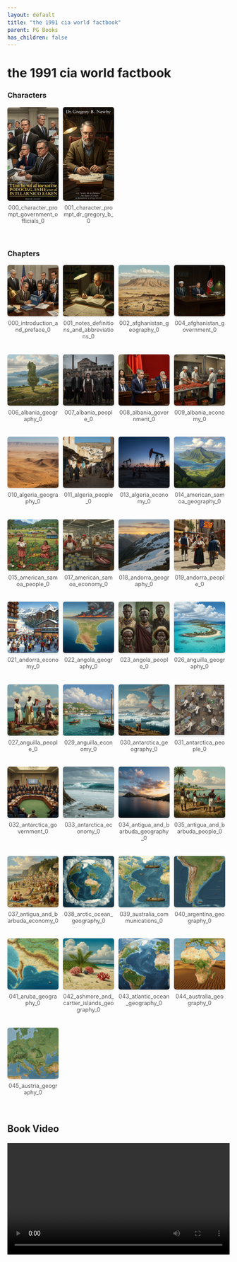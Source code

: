```yaml
---
layout: default
title: "the 1991 cia world factbook"
parent: PG Books
has_children: false
---
```



<style>
.image-gallery {
  display: flex;
  flex-wrap: wrap;
  justify-content: space-between;
  margin-bottom: 20px;
}

.image-row {
  display: flex;
  justify-content: flex-start;
  width: 100%;
  margin-bottom: 20px;
}

.image-item {
  width: 23%;
  margin-right: 2%;
  text-align: center;
}

.image-item:last-child {
  margin-right: 0;
}

.image-item img {
  width: 100%;
  height: auto;
  object-fit: cover;
  border-radius: 5px;
  box-shadow: 0 2px 4px rgba(0,0,0,0.1);
}

.image-item p {
  margin-top: 5px;
  font-size: 0.9em;
  color: #555;
}

.video-container {
  margin: 20px 0;
}
</style>


# the 1991 cia world factbook

<h3>Characters</h3>
<div class="image-gallery">
<div class="image-row">
  <div class="image-item">
    <img src="../../assets/pg_books_ai_generated_photos/the_1991_cia_world_factbook/characters/000_character_prompt_government_officials_0.png" alt="000_character_prompt_government_officials_0">
    <p>000_character_prompt_government_officials_0</p>
  </div>
  <div class="image-item">
    <img src="../../assets/pg_books_ai_generated_photos/the_1991_cia_world_factbook/characters/001_character_prompt_dr_gregory_b_0.png" alt="001_character_prompt_dr_gregory_b_0">
    <p>001_character_prompt_dr_gregory_b_0</p>
  </div>
</div>
</div>

<h3>Chapters</h3>
<div class="image-gallery">
<div class="image-row">
  <div class="image-item">
    <img src="../../assets/pg_books_ai_generated_photos/the_1991_cia_world_factbook/chapters/000_introduction_and_preface_0.png" alt="000_introduction_and_preface_0">
    <p>000_introduction_and_preface_0</p>
  </div>
  <div class="image-item">
    <img src="../../assets/pg_books_ai_generated_photos/the_1991_cia_world_factbook/chapters/001_notes_definitions_and_abbreviations_0.png" alt="001_notes_definitions_and_abbreviations_0">
    <p>001_notes_definitions_and_abbreviations_0</p>
  </div>
  <div class="image-item">
    <img src="../../assets/pg_books_ai_generated_photos/the_1991_cia_world_factbook/chapters/002_afghanistan_geography_0.png" alt="002_afghanistan_geography_0">
    <p>002_afghanistan_geography_0</p>
  </div>
  <div class="image-item">
    <img src="../../assets/pg_books_ai_generated_photos/the_1991_cia_world_factbook/chapters/004_afghanistan_government_0.png" alt="004_afghanistan_government_0">
    <p>004_afghanistan_government_0</p>
  </div>
</div>
<div class="image-row">
  <div class="image-item">
    <img src="../../assets/pg_books_ai_generated_photos/the_1991_cia_world_factbook/chapters/006_albania_geography_0.png" alt="006_albania_geography_0">
    <p>006_albania_geography_0</p>
  </div>
  <div class="image-item">
    <img src="../../assets/pg_books_ai_generated_photos/the_1991_cia_world_factbook/chapters/007_albania_people_0.png" alt="007_albania_people_0">
    <p>007_albania_people_0</p>
  </div>
  <div class="image-item">
    <img src="../../assets/pg_books_ai_generated_photos/the_1991_cia_world_factbook/chapters/008_albania_government_0.png" alt="008_albania_government_0">
    <p>008_albania_government_0</p>
  </div>
  <div class="image-item">
    <img src="../../assets/pg_books_ai_generated_photos/the_1991_cia_world_factbook/chapters/009_albania_economy_0.png" alt="009_albania_economy_0">
    <p>009_albania_economy_0</p>
  </div>
</div>
<div class="image-row">
  <div class="image-item">
    <img src="../../assets/pg_books_ai_generated_photos/the_1991_cia_world_factbook/chapters/010_algeria_geography_0.png" alt="010_algeria_geography_0">
    <p>010_algeria_geography_0</p>
  </div>
  <div class="image-item">
    <img src="../../assets/pg_books_ai_generated_photos/the_1991_cia_world_factbook/chapters/011_algeria_people_0.png" alt="011_algeria_people_0">
    <p>011_algeria_people_0</p>
  </div>
  <div class="image-item">
    <img src="../../assets/pg_books_ai_generated_photos/the_1991_cia_world_factbook/chapters/013_algeria_economy_0.png" alt="013_algeria_economy_0">
    <p>013_algeria_economy_0</p>
  </div>
  <div class="image-item">
    <img src="../../assets/pg_books_ai_generated_photos/the_1991_cia_world_factbook/chapters/014_american_samoa_geography_0.png" alt="014_american_samoa_geography_0">
    <p>014_american_samoa_geography_0</p>
  </div>
</div>
<div class="image-row">
  <div class="image-item">
    <img src="../../assets/pg_books_ai_generated_photos/the_1991_cia_world_factbook/chapters/015_american_samoa_people_0.png" alt="015_american_samoa_people_0">
    <p>015_american_samoa_people_0</p>
  </div>
  <div class="image-item">
    <img src="../../assets/pg_books_ai_generated_photos/the_1991_cia_world_factbook/chapters/017_american_samoa_economy_0.png" alt="017_american_samoa_economy_0">
    <p>017_american_samoa_economy_0</p>
  </div>
  <div class="image-item">
    <img src="../../assets/pg_books_ai_generated_photos/the_1991_cia_world_factbook/chapters/018_andorra_geography_0.png" alt="018_andorra_geography_0">
    <p>018_andorra_geography_0</p>
  </div>
  <div class="image-item">
    <img src="../../assets/pg_books_ai_generated_photos/the_1991_cia_world_factbook/chapters/019_andorra_people_0.png" alt="019_andorra_people_0">
    <p>019_andorra_people_0</p>
  </div>
</div>
<div class="image-row">
  <div class="image-item">
    <img src="../../assets/pg_books_ai_generated_photos/the_1991_cia_world_factbook/chapters/021_andorra_economy_0.png" alt="021_andorra_economy_0">
    <p>021_andorra_economy_0</p>
  </div>
  <div class="image-item">
    <img src="../../assets/pg_books_ai_generated_photos/the_1991_cia_world_factbook/chapters/022_angola_geography_0.png" alt="022_angola_geography_0">
    <p>022_angola_geography_0</p>
  </div>
  <div class="image-item">
    <img src="../../assets/pg_books_ai_generated_photos/the_1991_cia_world_factbook/chapters/023_angola_people_0.png" alt="023_angola_people_0">
    <p>023_angola_people_0</p>
  </div>
  <div class="image-item">
    <img src="../../assets/pg_books_ai_generated_photos/the_1991_cia_world_factbook/chapters/026_anguilla_geography_0.png" alt="026_anguilla_geography_0">
    <p>026_anguilla_geography_0</p>
  </div>
</div>
<div class="image-row">
  <div class="image-item">
    <img src="../../assets/pg_books_ai_generated_photos/the_1991_cia_world_factbook/chapters/027_anguilla_people_0.png" alt="027_anguilla_people_0">
    <p>027_anguilla_people_0</p>
  </div>
  <div class="image-item">
    <img src="../../assets/pg_books_ai_generated_photos/the_1991_cia_world_factbook/chapters/029_anguilla_economy_0.png" alt="029_anguilla_economy_0">
    <p>029_anguilla_economy_0</p>
  </div>
  <div class="image-item">
    <img src="../../assets/pg_books_ai_generated_photos/the_1991_cia_world_factbook/chapters/030_antarctica_geography_0.png" alt="030_antarctica_geography_0">
    <p>030_antarctica_geography_0</p>
  </div>
  <div class="image-item">
    <img src="../../assets/pg_books_ai_generated_photos/the_1991_cia_world_factbook/chapters/031_antarctica_people_0.png" alt="031_antarctica_people_0">
    <p>031_antarctica_people_0</p>
  </div>
</div>
<div class="image-row">
  <div class="image-item">
    <img src="../../assets/pg_books_ai_generated_photos/the_1991_cia_world_factbook/chapters/032_antarctica_government_0.png" alt="032_antarctica_government_0">
    <p>032_antarctica_government_0</p>
  </div>
  <div class="image-item">
    <img src="../../assets/pg_books_ai_generated_photos/the_1991_cia_world_factbook/chapters/033_antarctica_economy_0.png" alt="033_antarctica_economy_0">
    <p>033_antarctica_economy_0</p>
  </div>
  <div class="image-item">
    <img src="../../assets/pg_books_ai_generated_photos/the_1991_cia_world_factbook/chapters/034_antigua_and_barbuda_geography_0.png" alt="034_antigua_and_barbuda_geography_0">
    <p>034_antigua_and_barbuda_geography_0</p>
  </div>
  <div class="image-item">
    <img src="../../assets/pg_books_ai_generated_photos/the_1991_cia_world_factbook/chapters/035_antigua_and_barbuda_people_0.png" alt="035_antigua_and_barbuda_people_0">
    <p>035_antigua_and_barbuda_people_0</p>
  </div>
</div>
<div class="image-row">
  <div class="image-item">
    <img src="../../assets/pg_books_ai_generated_photos/the_1991_cia_world_factbook/chapters/037_antigua_and_barbuda_economy_0.png" alt="037_antigua_and_barbuda_economy_0">
    <p>037_antigua_and_barbuda_economy_0</p>
  </div>
  <div class="image-item">
    <img src="../../assets/pg_books_ai_generated_photos/the_1991_cia_world_factbook/chapters/038_arctic_ocean_geography_0.png" alt="038_arctic_ocean_geography_0">
    <p>038_arctic_ocean_geography_0</p>
  </div>
  <div class="image-item">
    <img src="../../assets/pg_books_ai_generated_photos/the_1991_cia_world_factbook/chapters/039_australia_communications_0.png" alt="039_australia_communications_0">
    <p>039_australia_communications_0</p>
  </div>
  <div class="image-item">
    <img src="../../assets/pg_books_ai_generated_photos/the_1991_cia_world_factbook/chapters/040_argentina_geography_0.png" alt="040_argentina_geography_0">
    <p>040_argentina_geography_0</p>
  </div>
</div>
<div class="image-row">
  <div class="image-item">
    <img src="../../assets/pg_books_ai_generated_photos/the_1991_cia_world_factbook/chapters/041_aruba_geography_0.png" alt="041_aruba_geography_0">
    <p>041_aruba_geography_0</p>
  </div>
  <div class="image-item">
    <img src="../../assets/pg_books_ai_generated_photos/the_1991_cia_world_factbook/chapters/042_ashmore_and_cartier_islands_geography_0.png" alt="042_ashmore_and_cartier_islands_geography_0">
    <p>042_ashmore_and_cartier_islands_geography_0</p>
  </div>
  <div class="image-item">
    <img src="../../assets/pg_books_ai_generated_photos/the_1991_cia_world_factbook/chapters/043_atlantic_ocean_geography_0.png" alt="043_atlantic_ocean_geography_0">
    <p>043_atlantic_ocean_geography_0</p>
  </div>
  <div class="image-item">
    <img src="../../assets/pg_books_ai_generated_photos/the_1991_cia_world_factbook/chapters/044_australia_geography_0.png" alt="044_australia_geography_0">
    <p>044_australia_geography_0</p>
  </div>
</div>
<div class="image-row">
  <div class="image-item">
    <img src="../../assets/pg_books_ai_generated_photos/the_1991_cia_world_factbook/chapters/045_austria_geography_0.png" alt="045_austria_geography_0">
    <p>045_austria_geography_0</p>
  </div>
</div>
</div>

<h2>Book Video</h2>
<div class="video-container">
  <video controls width="100%">
    <source src="../../assets/pg_books_ai_generated_videos/the_1991_cia_world_factbook.mp4" type="video/mp4">
    Your browser does not support the video tag.
  </video>
</div>

